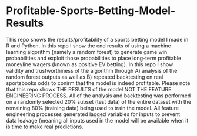 # Profitable-Sports-Betting-Model-Results
This repo shows the results/profitability of a sports betting model I made in R and Python. In this repo I show the end results of using a machine learning algorithm (namely a random forest) to generate game win probabilities and exploit those probabilities to place long-term profitable moneyline wagers (known as positive EV betting). In this repo I show validity and trustworthiness of the algorithm through A) analysis of the random forest outputs as well as B) repeated backtesting on real sportsbooks odds to conirm that the model is indeed profitable. Please note that this repo shows THE RESULTS of the model NOT THE FEATURE ENGINEERING PROCESS. All of the analysis and backtesting was performed on a randomly selected 20% subset (test data) of the entire dataset with the remaining 80% (training data) being used to train the model. All feature engineering processes generated lagged variables for inputs to prevent data leakage (meaning all inputs used in the model will be available when it is time to make real predictions.  
